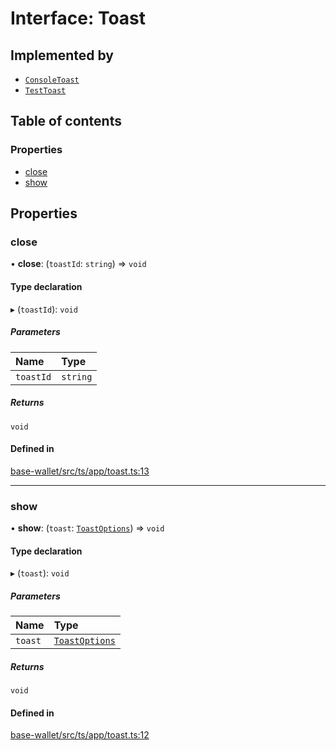 # Interface: Toast

## Implemented by

- [`ConsoleToast`](../classes/ConsoleToast.md)
- [`TestToast`](../classes/TestToast.md)

## Table of contents

### Properties

- [close](Toast.md#close)
- [show](Toast.md#show)

## Properties

### close

• **close**: (`toastId`: `string`) => `void`

#### Type declaration

▸ (`toastId`): `void`

##### Parameters

| Name | Type |
| :------ | :------ |
| `toastId` | `string` |

##### Returns

`void`

#### Defined in

[base-wallet/src/ts/app/toast.ts:13](https://gitlab.com/i3-market/code/wp3/t3.2/i3m-wallet-monorepo/-/blob/b75ffba/packages/base-wallet/src/ts/app/toast.ts#L13)

___

### show

• **show**: (`toast`: [`ToastOptions`](ToastOptions.md)) => `void`

#### Type declaration

▸ (`toast`): `void`

##### Parameters

| Name | Type |
| :------ | :------ |
| `toast` | [`ToastOptions`](ToastOptions.md) |

##### Returns

`void`

#### Defined in

[base-wallet/src/ts/app/toast.ts:12](https://gitlab.com/i3-market/code/wp3/t3.2/i3m-wallet-monorepo/-/blob/b75ffba/packages/base-wallet/src/ts/app/toast.ts#L12)
